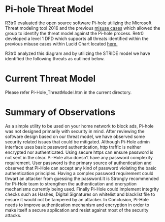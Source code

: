 Pi-hole Threat Model
====================

R3tr0 evaluated the open source software Pi-hole utilizing the Microsoft Threat modeling tool 2016 and the previous [misuse cases](https://www.lucidchart.com/invitations/accept/03df13bf-2fe3-4b3c-a4bb-1493b038bd23) which allowed the group to identify the threat model against the Pi-hole process. Retr0 developed a level 1 DFD which supports all threats identified within the previous misuse cases within Lucid Chart located [here.](https://www.lucidchart.com/invitations/accept/03df13bf-2fe3-4b3c-a4bb-1493b038bd23)

R3tr0 analyzed this diagram and by utilizing the STRIDE model we have identified the following threats as outlined below. 


Current Threat Model 
====================
Please refer Pi-Hole_ThreatModel.htm in the current directory.


Summary of Observations 
=======================

As a simple utility to be used on your home network to block ads, Pi-hole was not designed primarily with security in mind. After reviewing the software design based on our threat model, we have observed some security related issues that could be mitigated. Although Pi-Hole admin interface uses basic password authentication, http traffic is neither encrypted nor authenticated. Using secure https can ensure password is not sent in the clear. Pi-Hole also doesn’t have any password complexity requirement. User password is the primary source of authentication and observed that Pi-Hole can accept any kind of password violating the basic authentication principles. Having a complex password requirement could thwart an attacker from guessing the password.It is Strongly recommended for Pi-Hole team to strengthen the authentication and encryption mechanisms currently being used. Finally Pi-Hole could implement integrity checks such as Hashes, Digital Signatures on whitelist and blacklist file to ensure it would not be tampered by an attacker. In Conclusion, Pi-Hole needs to improve authentication mechanism and encryption in order to make itself a secure application and resist against most of the security attacks.


